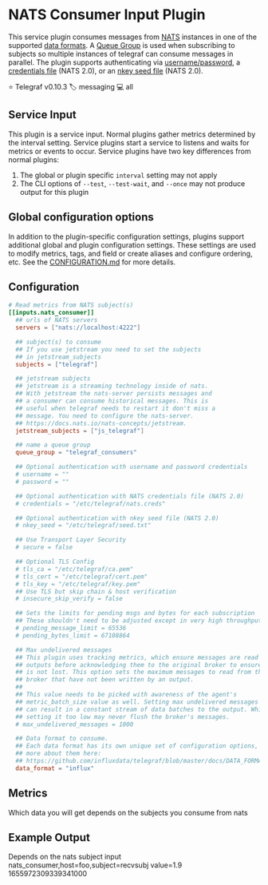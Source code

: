 # NATS Consumer Input Plugin

This service plugin consumes messages from [NATS][nats] instances in one of the
supported [data formats][data_formats]. A [Queue Group][queue_group] is used
when subscribing to subjects so multiple instances of telegraf can consume
messages in parallel.
The plugin supports authenticating via [username/password][userpass], a
[credentials file][creds] (NATS 2.0), or an [nkey seed file][nkey] (NATS 2.0).

⭐ Telegraf v0.10.3
🏷️ messaging
💻 all

[nats]: https://www.nats.io/about/
[data_formats]: /docs/DATA_FORMATS_INPUT.md
[queue_group]: https://www.nats.io/documentation/concepts/nats-queueing/
[userpass]: https://docs.nats.io/using-nats/developer/connecting/userpass
[creds]: https://docs.nats.io/using-nats/developer/connecting/creds
[nkey]: https://docs.nats.io/using-nats/developer/connecting/nkey

## Service Input <!-- @/docs/includes/service_input.md -->

This plugin is a service input. Normal plugins gather metrics determined by the
interval setting. Service plugins start a service to listens and waits for
metrics or events to occur. Service plugins have two key differences from
normal plugins:

1. The global or plugin specific `interval` setting may not apply
2. The CLI options of `--test`, `--test-wait`, and `--once` may not produce
   output for this plugin

## Global configuration options <!-- @/docs/includes/plugin_config.md -->

In addition to the plugin-specific configuration settings, plugins support
additional global and plugin configuration settings. These settings are used to
modify metrics, tags, and field or create aliases and configure ordering, etc.
See the [CONFIGURATION.md][CONFIGURATION.md] for more details.

[CONFIGURATION.md]: ../../../docs/CONFIGURATION.md#plugins

## Configuration

```toml @sample.conf
# Read metrics from NATS subject(s)
[[inputs.nats_consumer]]
  ## urls of NATS servers
  servers = ["nats://localhost:4222"]

  ## subject(s) to consume
  ## If you use jetstream you need to set the subjects
  ## in jetstream_subjects
  subjects = ["telegraf"]

  ## jetstream subjects
  ## jetstream is a streaming technology inside of nats.
  ## With jetstream the nats-server persists messages and
  ## a consumer can consume historical messages. This is
  ## useful when telegraf needs to restart it don't miss a
  ## message. You need to configure the nats-server.
  ## https://docs.nats.io/nats-concepts/jetstream.
  jetstream_subjects = ["js_telegraf"]

  ## name a queue group
  queue_group = "telegraf_consumers"

  ## Optional authentication with username and password credentials
  # username = ""
  # password = ""

  ## Optional authentication with NATS credentials file (NATS 2.0)
  # credentials = "/etc/telegraf/nats.creds"

  ## Optional authentication with nkey seed file (NATS 2.0)
  # nkey_seed = "/etc/telegraf/seed.txt"

  ## Use Transport Layer Security
  # secure = false

  ## Optional TLS Config
  # tls_ca = "/etc/telegraf/ca.pem"
  # tls_cert = "/etc/telegraf/cert.pem"
  # tls_key = "/etc/telegraf/key.pem"
  ## Use TLS but skip chain & host verification
  # insecure_skip_verify = false

  ## Sets the limits for pending msgs and bytes for each subscription
  ## These shouldn't need to be adjusted except in very high throughput scenarios
  # pending_message_limit = 65536
  # pending_bytes_limit = 67108864

  ## Max undelivered messages
  ## This plugin uses tracking metrics, which ensure messages are read to
  ## outputs before acknowledging them to the original broker to ensure data
  ## is not lost. This option sets the maximum messages to read from the
  ## broker that have not been written by an output.
  ##
  ## This value needs to be picked with awareness of the agent's
  ## metric_batch_size value as well. Setting max undelivered messages too high
  ## can result in a constant stream of data batches to the output. While
  ## setting it too low may never flush the broker's messages.
  # max_undelivered_messages = 1000

  ## Data format to consume.
  ## Each data format has its own unique set of configuration options, read
  ## more about them here:
  ## https://github.com/influxdata/telegraf/blob/master/docs/DATA_FORMATS_INPUT.md
  data_format = "influx"
```

## Metrics

Which data you will get depends on the subjects you consume from nats

## Example Output

Depends on the nats subject input
nats_consumer,host=foo,subject=recvsubj value=1.9 1655972309339341000
